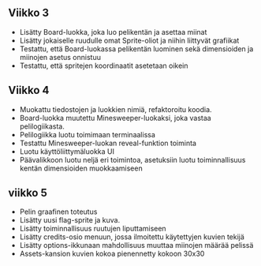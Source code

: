 ## Viikko 3

- Lisätty Board-luokka, joka luo pelikentän ja asettaa miinat
- Lisätty jokaiselle ruudulle omat Sprite-oliot ja niihin liittyvät grafiikat
- Testattu, että Board-luokassa pelikentän luominen sekä dimensioiden ja miinojen asetus onnistuu
- Testattu, että spritejen koordinaatit asetetaan oikein

## Viikko 4
- Muokattu tiedostojen ja luokkien nimiä, refaktoroitu koodia.
- Board-luokka muutettu Minesweeper-luokaksi, joka vastaa pelilogiikasta.
- Pelilogiikka luotu toimimaan terminaalissa
- Testattu Minesweeper-luokan reveal-funktion toiminta
- Luotu käyttöliittymäluokka UI
- Päävalikkoon luotu neljä eri toimintoa, asetuksiin luotu toiminnallisuus kentän dimensioiden muokkaamiseen

## viikko 5
- Pelin graafinen toteutus
- Lisätty uusi flag-sprite ja kuva.
- Lisätty toiminnallisuus ruutujen liputtamiseen
- Lisätty credits-osio menuun, jossa ilmoitettu käytettyjen kuvien tekijä
- Lisätty options-ikkunaan mahdollisuus muuttaa miinojen määrää pelissä
- Assets-kansion kuvien kokoa pienennetty kokoon 30x30